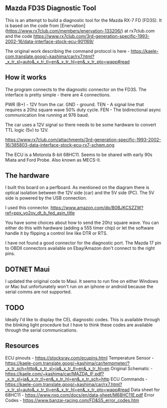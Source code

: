 ## Mazda FD3S Diagnostic Tool

This is an attempt to build a diagnostic tool for the Mazda RX-7 FD (FD3S). It is based on the code from [Enervation] (https://www.rx7club.com/members/enervation-133206/) at rx7club.com and the code https://www.rx7club.com/3rd-generation-specific-1993-2002-16/data-interface-stock-ecu-901169/

The original work describing the command protocol is here - https://kaele-com.translate.goog/~kashima/car/rx7.html?_x_tr_sl=auto&_x_tr_tl=en&_x_tr_hl=en&_x_tr_pto=wapp#read

## How it works

The program connects to the diagnostic connector on the FD3S. The interface is pretty simple - there are 4 connections. 

PWR (B+) - 12V from the car.
GND - ground.
TEN - A signal line that requires a 20hz square wave 50% duty cycle.
FEN - The bidirectional async communication line running at 976 baud.

The car uses a 12V signal so there needs to be some hardware to convert TTL logic (5v) to 12V.

https://www.rx7club.com/attachments/3rd-generation-specific-1993-2002-16/385803-data-interface-stock-ecu-rx7-schem.png

The ECU is a Motorola 8-bit 68HC11. Seems to be shared with early 90s Miata and Ford Probe. Also known as MECS-II.

## The hardware

I built this board on a perfboard. As mentioned on the diagram there is optical isolation between the 12V side (car) and the 5V side (PC). The 5V side is powered by the USB connection.

I used this connector. https://www.amazon.com/dp/B0BJKCSZZW?ref=ppx_yo2ov_dt_b_fed_asin_title

You have some choices about how to send the 20hz square wave. You can either do this with hardware (adding a 555 timer chip) or let the software handle it by flipping a control line like DTR or RTS.

I have not found a good connector for the diagnostic port. The Mazda 17 pin to OBDII connectors available on Ebay/Amazon don't connect to the right pins.

## DOTNET Maui

I updated the original code to Maui. It seems to run fine on either Windows or Mac but unfortunately won't run on an iphone or android because the serial comms are not supported.

## TODO

Ideally I'd like to display the CEL diagnostic codes. This is available through the blinking light procedure but I have to think these codes are available through the serial communications.



## Resources

ECU pinouts - https://stocksray.com/ecupins.html
Temperature Sensor - https://kaele-com.translate.goog/~kashima/car/tempmeter/?_x_tr_sch=http&_x_tr_sl=ja&_x_tr_tl=en&_x_tr_hl=en
Original Schematic - https://kaele.com/~kashima/car/MAZDA_IF.pdf?_x_tr_sl=ja&_x_tr_tl=en&_x_tr_hl=en&_x_tr_sch=http
ECU Commands - https://kaele-com.translate.goog/~kashima/car/rx7.html?_x_tr_sl=auto&_x_tr_tl=en&_x_tr_hl=en&_x_tr_pto=wapp#read
Data sheet for 68HC11 - https://www.nxp.com/docs/en/data-sheet/M68HC11E.pdf
Error Codes - https://www.banzai-racing.com/FD&S5_error_codes.htm
